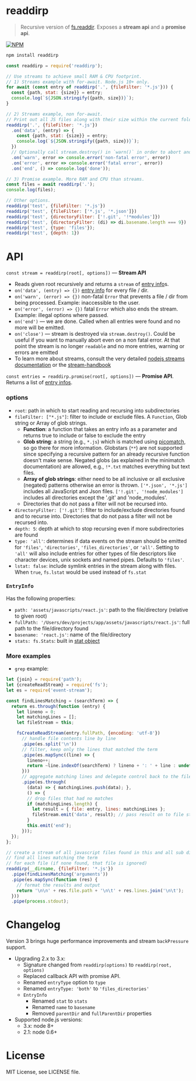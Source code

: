 # readdirp

> Recursive version of [fs.readdir](https://nodejs.org/api/fs.html#fs_fs_readdir_path_options_callback). Exposes a **stream api** and a **promise api**.

[![NPM](https://nodei.co/npm/readdirp.png?downloads=true&stars=true)](https://nodei.co/npm/readdirp/)

```sh
npm install readdirp
```

```javascript
const readdirp = require('readdirp');

// Use streams to achieve small RAM & CPU footprint.
// 1) Streams example with for-await. Node.js 10+ only.
for await (const entry of readdirp('.', {fileFilter: '*.js'})) {
  const {path, stat: {size}} = entry;
  console.log(`${JSON.stringify({path, size})}`);
}

// 2) Streams example, non for-await.
// Print out all JS files along with their size within the current folder & subfolders.
readdirp('.', {fileFilter: '*.js'})
  .on('data', (entry) => {
    const {path, stat: {size}} = entry;
    console.log(`${JSON.stringify({path, size})}`);
  })
  // Optionally call stream.destroy() in `warn()` in order to abort and cause 'close' to be emitted
  .on('warn', error => console.error('non-fatal error', error))
  .on('error', error => console.error('fatal error', error))
  .on('end', () => console.log('done'));

// 3) Promise example. More RAM and CPU than streams.
const files = await readdirp('.');
console.log(files);

// Other options.
readdirp('test', {fileFilter: '*.js'})
readdirp('test', {fileFilter: ['*.js', '*.json']})
readdirp('test', {directoryFilter: ['!.git', '!*modules']})
readdirp('test', {directoryFilter: (di) => di.basename.length === 9})
readdirp('test', {type: 'files'});
readdirp('test', {depth: 1})
```

# API

`const stream = readdirp(root[, options])` — **Stream API**

- Reads given root recursively and returns a `stream` of [entry info](#entry-info)s.
- `on('data', (entry) => {})` [entry info](#entry-info) for every file / dir.
- `on('warn', (error) => {})` non-fatal `Error` that prevents a file / dir from being processed. Example: inaccessible to the user.
- `on('error', (error) => {})` fatal `Error` which also ends the stream. Example: illegal options where passed.
- `on('end')` — we are done. Called when all entries were found and no more will be emitted.
- `on('close')` — stream is destroyed via `stream.destroy()`.
  Could be useful if you want to manually abort even on a non fatal error.
  At that point the stream is no longer `readable` and no more entries, warning or errors are emitted
- To learn more about streams, consult the very detailed [nodejs streams documentation](https://nodejs.org/api/stream.html)
  or the [stream-handbook](https://github.com/substack/stream-handbook)

`const entries = readdirp.promise(root[, options])` — **Promise API**. Returns a list of [entry infos](#entry-info).

### options

- `root`: path in which to start reading and recursing into subdirectories
- `fileFilter: ["*.js"]`: filter to include or exclude files. A `Function`, Glob string or Array of glob strings.
    - **Function**: a function that takes an entry info as a parameter and returns true to include or false to exclude the entry
    - **Glob string**: a string (e.g., `*.js`) which is matched using [picomatch](https://github.com/micromatch/picomatch), so go there for more
        information. Globstars (`**`) are not supported since specifying a recursive pattern for an already recursive function doesn't make sense. Negated globs (as explained in the minimatch documentation) are allowed, e.g., `!*.txt` matches everything but text files.
    - **Array of glob strings**: either need to be all inclusive or all exclusive (negated) patterns otherwise an error is thrown.
        `['*.json', '*.js']` includes all JavaScript and Json files.
        `['!.git', '!node_modules']` includes all directories except the '.git' and 'node_modules'.
    - Directories that do not pass a filter will not be recursed into.
- `directoryFilter: ['!.git']`: filter to include/exclude directories found and to recurse into. Directories that do not pass a filter will not be recursed into.
- `depth: 5`: depth at which to stop recursing even if more subdirectories are found
- `type: 'all'`: determines if data events on the stream should be emitted for `'files'`, `'directories'`, `'files_directories'`, or `'all'`. Setting to `'all'` will also include entries for other types of file descriptors like character devices, unix sockets and named pipes. Defaults to `'files'`.
- `lstat: false`: include symlink entries in the stream along with files. When `true`, `fs.lstat` would be used instead of `fs.stat`

### `EntryInfo`

Has the following properties:

- `path: 'assets/javascripts/react.js'`: path to the file/directory (relative to given root)
- `fullPath: '/Users/dev/projects/app/assets/javascripts/react.js'`: full path to the file/directory found
- `basename: 'react.js'`: name of the file/directory
- `stats: fs.Stats`: built in [stat object](https://nodejs.org/api/fs.html#fs_class_fs_stats)

### More examples

- `grep` example:

```js
let {join} = require('path');
let {createReadStream} = require('fs');
let es = require('event-stream');

const findLinesMatching = (searchTerm) => {
  return es.through(function (entry) {
    let lineno = 0;
    let matchingLines = [];
    let fileStream = this;

    fsCreateReadStream(entry.fullPath, {encoding: 'utf-8'})
      // handle file contents line by line
      .pipe(es.split('\n'))
      // filter, keep only the lines that matched the term
      .pipe(es.mapSync((line) => {
        lineno++;
        return ~line.indexOf(searchTerm) ? lineno + ': ' + line : undefined;
      }))
      // aggregate matching lines and delegate control back to the file stream
      .pipe(es.through(
        (data) => { matchingLines.push(data); },
        () => {
        // drop files that had no matches
        if (matchingLines.length) {
          let result = { file: entry, lines: matchingLines };
          fileStream.emit('data', result); // pass result on to file stream
        }
        this.emit('end');
      }));
  });
};

// create a stream of all javascript files found in this and all sub directories
// find all lines matching the term
// for each file (if none found, that file is ignored)
readdirp(__dirname, {fileFilter: '*.js'})
  .pipe(findLinesMatching('arguments'))
  .pipe(es.mapSync(function (res) {
    // format the results and output
    return '\n\n' + res.file.path + '\n\t' + res.lines.join('\n\t');
  }))
  .pipe(process.stdout);
```

# Changelog

Version 3 brings huge performance improvements and stream `backPressure` support.

- Upgrading 2.x to 3.x:
    - Signature changed from `readdirp(options)` to `readdirp(root, options)`
    - Replaced callback API with promise API.
    - Renamed `entryType` option to `type`
    - Renamed `entryType: 'both'` to `'files_directories'`
    - `EntryInfo`
        - Renamed `stat` to `stats`
        - Renamed `name` to `basename`
        - Removed `parentDir` and `fullParentDir` properties
- Supported node.js versions:
    - 3.x: node 8+
    - 2.1: node 0.6+

# License

MIT License, see LICENSE file.
